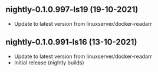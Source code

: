 
## nightly-0.1.0.997-ls19 (19-10-2021)
- Update to latest version from linuxserver/docker-readarr

## nightly-0.1.0.991-ls16 (13-10-2021)
- Update to latest version from linuxserver/docker-readarr
- Initial release (nightly builds)
